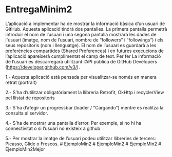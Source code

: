 # EntregaMinim2
L’aplicació a implementar ha de mostrar la informació bàsica d’un usuari de GitHub. Aquesta aplicació tindrà dos pantalles. La primera pantalla permetrà
introduir el nom de l’usuari i una segona pantalla mostrará les dades de l'usuari (imatge, nom de l’usuari, nombre de “followers” i “followings”) i els seus
repositoris (nom i llenguatge). El nom de l’usuari es guardarà a les preferències compartides (Shared Preferences) i en futures execucions de l’aplicació
apareixerà cumplimentat el camp de text. Per fer La informació de l’usuari es descarregarà utilitzant l’API pública de GitHub Developers (https://developer.github.com/v3/).

1.- Aquesta aplicació està pensada per visualitzar-se només en manera retrat (portrait)

2.- S’ha d’utilitzar obligatòriament la llibreria Retrofit, OkHttp i recyclerView pel llistat de repositoris

3.- S’ha d’afegir un progressbar (loader / “Cargando”) mentre es realitza la consulta al servidor.

4.- S’ha de mostrar una pantalla d’error. Per exemple, si no hi ha connectivitat o si l’usuari no existeix a github

5.- Per mostrar la imatge de l’usuari podeu utilitzar llibreries de tercers: Picasso, Glide o Frescos.
#   E j e m p l o M i n 2  
 #   E j e m p l o M i n 2  
 #   E j e m p l o M i n 2  
 #   E j e m p l o M i n 2 M e j o r  
 
